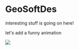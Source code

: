 # GeoSoftDes

interesting stuff is going on here!

let's add a funny animation

![](https://media0.giphy.com/media/v1.Y2lkPTc5MGI3NjExMzN3YmVmZHM0ZzBwY2dzZmQ0Z2g1dGh2OG03NmdmZG44bmF3ZmNjcyZlcD12MV9pbnRlcm5hbF9naWZfYnlfaWQmY3Q9Zw/mUrBX1TF0kCRi/giphy.gif)